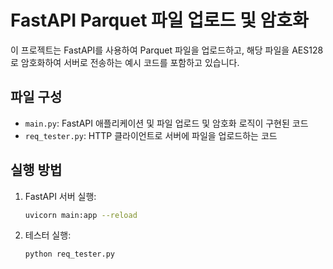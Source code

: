 # FastAPI Parquet 파일 업로드 및 암호화

이 프로젝트는 FastAPI를 사용하여 Parquet 파일을 업로드하고, 해당 파일을 AES128로 암호화하여 서버로 전송하는 예시 코드를 포함하고 있습니다.

## 파일 구성

- `main.py`: FastAPI 애플리케이션 및 파일 업로드 및 암호화 로직이 구현된 코드
- `req_tester.py`: HTTP 클라이언트로 서버에 파일을 업로드하는 코드

## 실행 방법

1. FastAPI 서버 실행:

   ```bash
   uvicorn main:app --reload

2. 테스터 실행:

    ```bash
    python req_tester.py
